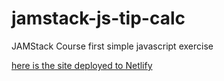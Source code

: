 # jamstack-js-tip-calc
JAMStack Course first simple javascript exercise

[here is the site deployed to Netlify](https://eager-knuth-3936c9.netlify.app/)
